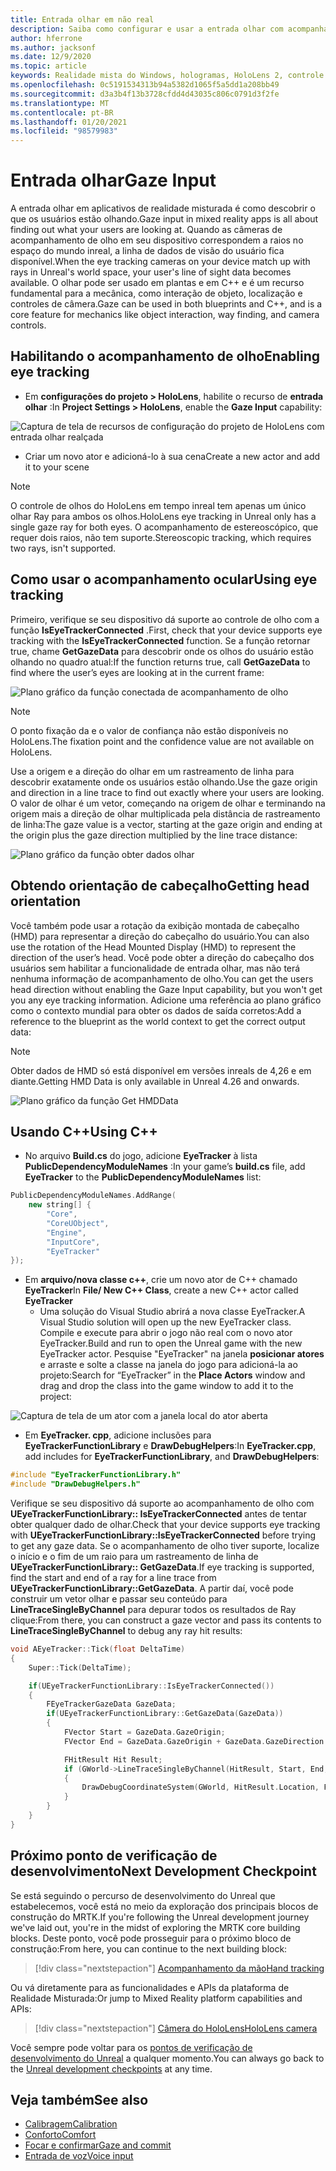 ```yaml
---
title: Entrada olhar em não real
description: Saiba como configurar e usar a entrada olhar com acompanhamento de olho e orientação de cabeçalho para aplicativos do HoloLens em modo inreal.
author: hferrone
ms.author: jacksonf
ms.date: 12/9/2020
ms.topic: article
keywords: Realidade mista do Windows, hologramas, HoloLens 2, controle de olho, entrada de olhar, exibição montada de cabeçalho, mecanismo inreal, headset de realidade misturada, headset de realidade mista do Windows, headset da realidade virtual
ms.openlocfilehash: 0c5191534313b94a5382d1065f5a5dd1a208bb49
ms.sourcegitcommit: d3a3b4f13b3728cfdd4d43035c806c0791d3f2fe
ms.translationtype: MT
ms.contentlocale: pt-BR
ms.lasthandoff: 01/20/2021
ms.locfileid: "98579983"
---
```

# <a name="gaze-input"></a><span data-ttu-id="d7b23-104">Entrada olhar</span><span class="sxs-lookup"><span data-stu-id="d7b23-104">Gaze Input</span></span>

<span data-ttu-id="d7b23-105">A entrada olhar em aplicativos de realidade misturada é como descobrir o que os usuários estão olhando.</span><span class="sxs-lookup"><span data-stu-id="d7b23-105">Gaze input in mixed reality apps is all about finding out what your users are looking at.</span></span> <span data-ttu-id="d7b23-106">Quando as câmeras de acompanhamento de olho em seu dispositivo correspondem a raios no espaço do mundo inreal, a linha de dados de visão do usuário fica disponível.</span><span class="sxs-lookup"><span data-stu-id="d7b23-106">When the eye tracking cameras on your device match up with rays in Unreal's world space, your user's line of sight data becomes available.</span></span> <span data-ttu-id="d7b23-107">O olhar pode ser usado em plantas e em C++ e é um recurso fundamental para a mecânica, como interação de objeto, localização e controles de câmera.</span><span class="sxs-lookup"><span data-stu-id="d7b23-107">Gaze can be used in both blueprints and C++, and is a core feature for mechanics like object interaction, way finding, and camera controls.</span></span>

## <a name="enabling-eye-tracking"></a><span data-ttu-id="d7b23-108">Habilitando o acompanhamento de olho</span><span class="sxs-lookup"><span data-stu-id="d7b23-108">Enabling eye tracking</span></span>

- <span data-ttu-id="d7b23-109">Em **configurações do projeto > HoloLens**, habilite o recurso de **entrada olhar** :</span><span class="sxs-lookup"><span data-stu-id="d7b23-109">In **Project Settings > HoloLens**, enable the **Gaze Input** capability:</span></span>

![Captura de tela de recursos de configuração do projeto de HoloLens com entrada olhar realçada](images/unreal-gaze-img-01.png)

- <span data-ttu-id="d7b23-111">Criar um novo ator e adicioná-lo à sua cena</span><span class="sxs-lookup"><span data-stu-id="d7b23-111">Create a new actor and add it to your scene</span></span>

> [!NOTE]
> <span data-ttu-id="d7b23-112">O controle de olhos do HoloLens em tempo inreal tem apenas um único olhar Ray para ambos os olhos.</span><span class="sxs-lookup"><span data-stu-id="d7b23-112">HoloLens eye tracking in Unreal only has a single gaze ray for both eyes.</span></span> <span data-ttu-id="d7b23-113">O acompanhamento de estereoscópico, que requer dois raios, não tem suporte.</span><span class="sxs-lookup"><span data-stu-id="d7b23-113">Stereoscopic tracking, which requires two rays, isn't supported.</span></span>

## <a name="using-eye-tracking"></a><span data-ttu-id="d7b23-114">Como usar o acompanhamento ocular</span><span class="sxs-lookup"><span data-stu-id="d7b23-114">Using eye tracking</span></span>

<span data-ttu-id="d7b23-115">Primeiro, verifique se seu dispositivo dá suporte ao controle de olho com a função **IsEyeTrackerConnected** .</span><span class="sxs-lookup"><span data-stu-id="d7b23-115">First, check that your device supports eye tracking with the **IsEyeTrackerConnected** function.</span></span>  <span data-ttu-id="d7b23-116">Se a função retornar true, chame **GetGazeData** para descobrir onde os olhos do usuário estão olhando no quadro atual:</span><span class="sxs-lookup"><span data-stu-id="d7b23-116">If the function returns true, call **GetGazeData** to find where the user’s eyes are looking at in the current frame:</span></span>

![Plano gráfico da função conectada de acompanhamento de olho](images/unreal-gaze-img-02.png)

> [!NOTE]
> <span data-ttu-id="d7b23-118">O ponto fixação da e o valor de confiança não estão disponíveis no HoloLens.</span><span class="sxs-lookup"><span data-stu-id="d7b23-118">The fixation point and the confidence value are not available on HoloLens.</span></span>

<span data-ttu-id="d7b23-119">Use a origem e a direção do olhar em um rastreamento de linha para descobrir exatamente onde os usuários estão olhando.</span><span class="sxs-lookup"><span data-stu-id="d7b23-119">Use the gaze origin and direction in a line trace to find out exactly where your users are looking.</span></span>  <span data-ttu-id="d7b23-120">O valor de olhar é um vetor, começando na origem de olhar e terminando na origem mais a direção de olhar multiplicada pela distância de rastreamento de linha:</span><span class="sxs-lookup"><span data-stu-id="d7b23-120">The gaze value is a vector, starting at the gaze origin and ending at the origin plus the gaze direction multiplied by the line trace distance:</span></span>

![Plano gráfico da função obter dados olhar](images/unreal-gaze-img-03.png)

## <a name="getting-head-orientation"></a><span data-ttu-id="d7b23-122">Obtendo orientação de cabeçalho</span><span class="sxs-lookup"><span data-stu-id="d7b23-122">Getting head orientation</span></span>

<span data-ttu-id="d7b23-123">Você também pode usar a rotação da exibição montada de cabeçalho (HMD) para representar a direção do cabeçalho do usuário.</span><span class="sxs-lookup"><span data-stu-id="d7b23-123">You can also use the rotation of the Head Mounted Display (HMD) to represent the direction of the user’s head.</span></span> <span data-ttu-id="d7b23-124">Você pode obter a direção do cabeçalho dos usuários sem habilitar a funcionalidade de entrada olhar, mas não terá nenhuma informação de acompanhamento de olho.</span><span class="sxs-lookup"><span data-stu-id="d7b23-124">You can get the users head direction without enabling the Gaze Input capability, but you won't get you any eye tracking information.</span></span>  <span data-ttu-id="d7b23-125">Adicione uma referência ao plano gráfico como o contexto mundial para obter os dados de saída corretos:</span><span class="sxs-lookup"><span data-stu-id="d7b23-125">Add a reference to the blueprint as the world context to get the correct output data:</span></span>

> [!NOTE]
> <span data-ttu-id="d7b23-126">Obter dados de HMD só está disponível em versões inreals de 4,26 e em diante.</span><span class="sxs-lookup"><span data-stu-id="d7b23-126">Getting HMD Data is only available in Unreal 4.26 and onwards.</span></span>

![Plano gráfico da função Get HMDData](images/unreal-gaze-img-04.png)

## <a name="using-c"></a><span data-ttu-id="d7b23-128">Usando C++</span><span class="sxs-lookup"><span data-stu-id="d7b23-128">Using C++</span></span>

- <span data-ttu-id="d7b23-129">No arquivo **Build.cs** do jogo, adicione **EyeTracker** à lista **PublicDependencyModuleNames** :</span><span class="sxs-lookup"><span data-stu-id="d7b23-129">In your game’s **build.cs** file, add **EyeTracker** to the **PublicDependencyModuleNames** list:</span></span>

```cpp
PublicDependencyModuleNames.AddRange(
    new string[] {
        "Core",
        "CoreUObject",
        "Engine",
        "InputCore",
        "EyeTracker"
});
```

- <span data-ttu-id="d7b23-130">Em **arquivo/nova classe c++**, crie um novo ator de C++ chamado **EyeTracker**</span><span class="sxs-lookup"><span data-stu-id="d7b23-130">In **File/ New C++ Class**, create a new C++ actor called **EyeTracker**</span></span>
    - <span data-ttu-id="d7b23-131">Uma solução do Visual Studio abrirá a nova classe EyeTracker.</span><span class="sxs-lookup"><span data-stu-id="d7b23-131">A Visual Studio solution will open up the new EyeTracker class.</span></span> <span data-ttu-id="d7b23-132">Compile e execute para abrir o jogo não real com o novo ator EyeTracker.</span><span class="sxs-lookup"><span data-stu-id="d7b23-132">Build and run to open the Unreal game with the new EyeTracker actor.</span></span>  <span data-ttu-id="d7b23-133">Pesquise "EyeTracker" na janela **posicionar atores** e arraste e solte a classe na janela do jogo para adicioná-la ao projeto:</span><span class="sxs-lookup"><span data-stu-id="d7b23-133">Search for “EyeTracker” in the **Place Actors** window and drag and drop the class into the game window to add it to the project:</span></span>

![Captura de tela de um ator com a janela local do ator aberta](images/unreal-gaze-img-06.png)

- <span data-ttu-id="d7b23-135">Em **EyeTracker. cpp**, adicione inclusões para **EyeTrackerFunctionLibrary** e **DrawDebugHelpers**:</span><span class="sxs-lookup"><span data-stu-id="d7b23-135">In **EyeTracker.cpp**, add includes for **EyeTrackerFunctionLibrary**, and **DrawDebugHelpers**:</span></span>

```cpp
#include "EyeTrackerFunctionLibrary.h"
#include "DrawDebugHelpers.h"
```

<span data-ttu-id="d7b23-136">Verifique se seu dispositivo dá suporte ao acompanhamento de olho com **UEyeTrackerFunctionLibrary:: IsEyeTrackerConnected** antes de tentar obter qualquer dado de olhar.</span><span class="sxs-lookup"><span data-stu-id="d7b23-136">Check that your device supports eye tracking with **UEyeTrackerFunctionLibrary::IsEyeTrackerConnected** before trying to get any gaze data.</span></span>  <span data-ttu-id="d7b23-137">Se o acompanhamento de olho tiver suporte, localize o início e o fim de um raio para um rastreamento de linha de **UEyeTrackerFunctionLibrary:: GetGazeData**.</span><span class="sxs-lookup"><span data-stu-id="d7b23-137">If eye tracking is supported, find the start and end of a ray for a line trace from **UEyeTrackerFunctionLibrary::GetGazeData**.</span></span> <span data-ttu-id="d7b23-138">A partir daí, você pode construir um vetor olhar e passar seu conteúdo para **LineTraceSingleByChannel** para depurar todos os resultados de Ray clique:</span><span class="sxs-lookup"><span data-stu-id="d7b23-138">From there, you can construct a gaze vector and pass its contents to **LineTraceSingleByChannel** to debug any ray hit results:</span></span>

```cpp
void AEyeTracker::Tick(float DeltaTime)
{
    Super::Tick(DeltaTime);

    if(UEyeTrackerFunctionLibrary::IsEyeTrackerConnected())
    {
        FEyeTrackerGazeData GazeData;
        if(UEyeTrackerFunctionLibrary::GetGazeData(GazeData))
        {
            FVector Start = GazeData.GazeOrigin;
            FVector End = GazeData.GazeOrigin + GazeData.GazeDirection * 100;

            FHitResult Hit Result;
            if (GWorld->LineTraceSingleByChannel(HitResult, Start, End, ECollisionChannel::ECC_Visiblity))
            {
                DrawDebugCoordinateSystem(GWorld, HitResult.Location, FQuat::Identity.Rotator(), 10);
            }
        }
    }
}
```

## <a name="next-development-checkpoint"></a><span data-ttu-id="d7b23-139">Próximo ponto de verificação de desenvolvimento</span><span class="sxs-lookup"><span data-stu-id="d7b23-139">Next Development Checkpoint</span></span>

<span data-ttu-id="d7b23-140">Se está seguindo o percurso de desenvolvimento do Unreal que estabelecemos, você está no meio da exploração dos principais blocos de construção do MRTK.</span><span class="sxs-lookup"><span data-stu-id="d7b23-140">If you're following the Unreal development journey we've laid out, you're in the midst of exploring the MRTK core building blocks.</span></span> <span data-ttu-id="d7b23-141">Deste ponto, você pode prosseguir para o próximo bloco de construção:</span><span class="sxs-lookup"><span data-stu-id="d7b23-141">From here, you can continue to the next building block:</span></span>

> [!div class="nextstepaction"]
> [<span data-ttu-id="d7b23-142">Acompanhamento da mão</span><span class="sxs-lookup"><span data-stu-id="d7b23-142">Hand tracking</span></span>](unreal-hand-tracking.md)

<span data-ttu-id="d7b23-143">Ou vá diretamente para as funcionalidades e APIs da plataforma de Realidade Misturada:</span><span class="sxs-lookup"><span data-stu-id="d7b23-143">Or jump to Mixed Reality platform capabilities and APIs:</span></span>

> [!div class="nextstepaction"]
> [<span data-ttu-id="d7b23-144">Câmera do HoloLens</span><span class="sxs-lookup"><span data-stu-id="d7b23-144">HoloLens camera</span></span>](unreal-hololens-camera.md)

<span data-ttu-id="d7b23-145">Você sempre pode voltar para os [pontos de verificação de desenvolvimento do Unreal](unreal-development-overview.md#2-core-building-blocks) a qualquer momento.</span><span class="sxs-lookup"><span data-stu-id="d7b23-145">You can always go back to the [Unreal development checkpoints](unreal-development-overview.md#2-core-building-blocks) at any time.</span></span>

## <a name="see-also"></a><span data-ttu-id="d7b23-146">Veja também</span><span class="sxs-lookup"><span data-stu-id="d7b23-146">See also</span></span>
* [<span data-ttu-id="d7b23-147">Calibragem</span><span class="sxs-lookup"><span data-stu-id="d7b23-147">Calibration</span></span>](/hololens/hololens-calibration)
* [<span data-ttu-id="d7b23-148">Conforto</span><span class="sxs-lookup"><span data-stu-id="d7b23-148">Comfort</span></span>](../../design/comfort.md)
* [<span data-ttu-id="d7b23-149">Focar e confirmar</span><span class="sxs-lookup"><span data-stu-id="d7b23-149">Gaze and commit</span></span>](../../design/gaze-and-commit.md)
* [<span data-ttu-id="d7b23-150">Entrada de voz</span><span class="sxs-lookup"><span data-stu-id="d7b23-150">Voice input</span></span>](../../out-of-scope/voice-design.md)